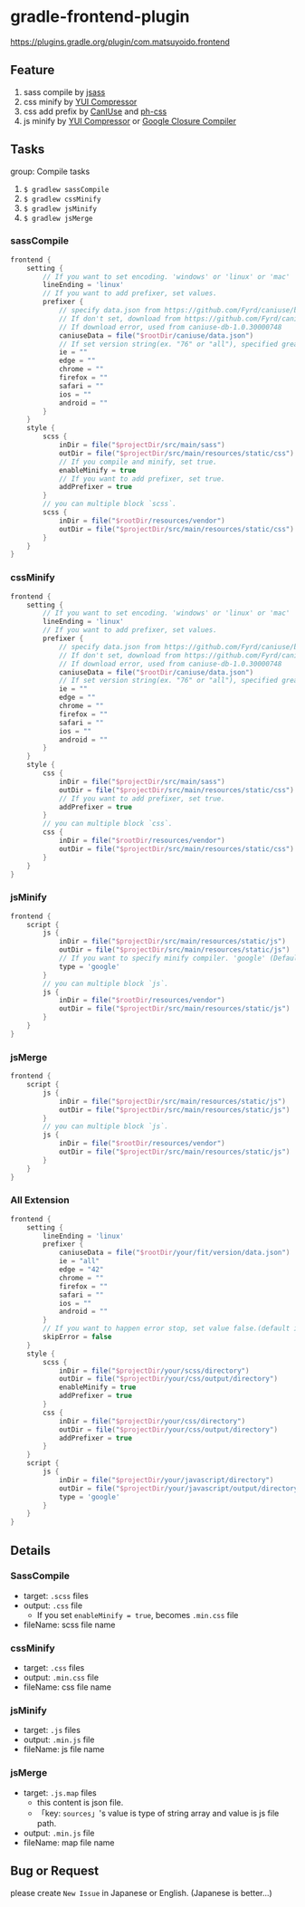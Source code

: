 # gradle-frontend-plugin

https://plugins.gradle.org/plugin/com.matsuyoido.frontend

## Feature

1. sass compile by [jsass](https://gitlab.com/jsass/jsass)
1. css minify by [YUI Compressor](https://mvnrepository.com/artifact/com.yahoo.platform.yui/yuicompressor)
1. css add prefix by [CanIUse](https://github.com/Fyrd/caniuse) and [ph-css](https://github.com/phax/ph-css)
1. js minify by [YUI Compressor](https://mvnrepository.com/artifact/com.yahoo.platform.yui/yuicompressor) or [Google Closure Compiler](https://github.com/google/closure-compiler)


## Tasks

group: Compile tasks

1. `$ gradlew sassCompile`
1. `$ gradlew cssMinify`
1. `$ gradlew jsMinify`
1. `$ gradlew jsMerge`

### sassCompile

```gradle
frontend {
    setting {
        // If you want to set encoding. 'windows' or 'linux' or 'mac'
        lineEnding = 'linux'
        // If you want to add prefixer, set values.
        prefixer {
            // specify data.json from https://github.com/Fyrd/caniuse/blob/master/data.json
            // If don't set, download from https://github.com/Fyrd/caniuse/blob/master/data.json to "$rootDir/gardle/plugin/data.json".
            // If download error, used from caniuse-db-1.0.30000748
            caniuseData = file("$rootDir/caniuse/data.json")
            // If set version string(ex. "76" or "all"), specified greater version check css supports & add prefixer.
            ie = ""
            edge = ""
            chrome = ""
            firefox = ""
            safari = ""
            ios = ""
            android = ""
        }
    }
    style {
        scss {
            inDir = file("$projectDir/src/main/sass")
            outDir = file("$projectDir/src/main/resources/static/css")
            // If you compile and minify, set true. 
            enableMinify = true
            // If you want to add prefixer, set true.
            addPrefixer = true
        }
        // you can multiple block `scss`.
        scss {
            inDir = file("$rootDir/resources/vendor")
            outDir = file("$projectDir/src/main/resources/static/css")
        }
    }
}
```

### cssMinify

```gradle
frontend {
    setting {
        // If you want to set encoding. 'windows' or 'linux' or 'mac'
        lineEnding = 'linux'
        // If you want to add prefixer, set values.
        prefixer {
            // specify data.json from https://github.com/Fyrd/caniuse/blob/master/data.json
            // If don't set, download from https://github.com/Fyrd/caniuse/blob/master/data.json to "$rootDir/gardle/build/data.json".
            // If download error, used from caniuse-db-1.0.30000748
            caniuseData = file("$rootDir/caniuse/data.json")
            // If set version string(ex. "76" or "all"), specified greater version check css supports & add prefixer.
            ie = ""
            edge = ""
            chrome = ""
            firefox = ""
            safari = ""
            ios = ""
            android = ""
        }
    }
    style {
        css {
            inDir = file("$projectDir/src/main/sass")
            outDir = file("$projectDir/src/main/resources/static/css")
            // If you want to add prefixer, set true.
            addPrefixer = true
        }
        // you can multiple block `css`.
        css {
            inDir = file("$rootDir/resources/vendor")
            outDir = file("$projectDir/src/main/resources/static/css")
        }
    }
}
```


### jsMinify

```gradle
frontend {
    script {
        js {
            inDir = file("$projectDir/src/main/resources/static/js")
            outDir = file("$projectDir/src/main/resources/static/js")
            // If you want to specify minify compiler. 'google' (Default) or 'yahoo'
            type = 'google'
        }
        // you can multiple block `js`.
        js {
            inDir = file("$rootDir/resources/vendor")
            outDir = file("$projectDir/src/main/resources/static/js")
        }
    }
}
```

### jsMerge

```gradle
frontend {
    script {
        js {
            inDir = file("$projectDir/src/main/resources/static/js")
            outDir = file("$projectDir/src/main/resources/static/js")
        }
        // you can multiple block `js`.
        js {
            inDir = file("$rootDir/resources/vendor")
            outDir = file("$projectDir/src/main/resources/static/js")
        }
    }
}
```

### All Extension

```gradle
frontend {
    setting {
        lineEnding = 'linux'
        prefixer {
            caniuseData = file("$rootDir/your/fit/version/data.json")
            ie = "all"
            edge = "42"
            chrome = ""
            firefox = ""
            safari = ""
            ios = ""
            android = ""
        }
        // If you want to happen error stop, set value false.(default is true.)
        skipError = false
    }
    style {
        scss {
            inDir = file("$projectDir/your/scss/directory")
            outDir = file("$projectDir/your/css/output/directory")
            enableMinify = true
            addPrefixer = true
        }
        css {
            inDir = file("$projectDir/your/css/directory")
            outDir = file("$projectDir/your/css/output/directory")
            addPrefixer = true
        }
    }
    script {
        js {
            inDir = file("$projectDir/your/javascript/directory")
            outDir = file("$projectDir/your/javascript/output/directory")
            type = 'google'
        }
    }
}
```

## Details

### SassCompile

* target: `.scss` files
* output: `.css` file
    - If you set `enableMinify = true`, becomes `.min.css` file
* fileName: scss file name

### cssMinify

* target: `.css` files
* output: `.min.css` file
* fileName: css file name

### jsMinify

* target: `.js` files
* output: `.min.js` file
* fileName: js file name

### jsMerge

* target: `.js.map` files
    - this content is json file.
    - 「key: `sources`」's value is type of string array and value is js file path.
* output: `.min.js` file
* fileName: map file name


## Bug or Request

please create `New Issue` in Japanese or English.
(Japanese is better...)




